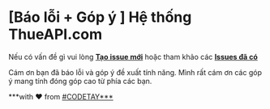 # [Báo lỗi + Góp ý ] Hệ thống ThueAPI.com

Nếu có vấn đề gì vui lòng [**Tạo issue mới**](https://github.com/codetay/thueapi-issues/issues/new/choose) hoặc tham khảo các [**Issues đã có**](https://github.com/codetay/thueapi-issues/issues)

Cám ơn bạn đã báo lỗi và góp ý đề xuất tính năng. Mình rất cám ơn các góp ý mang tính đóng góp cao từ phía các bạn.


***with ❤ from [#CODETAY***](https://codetay.com)
